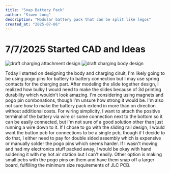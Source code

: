 ```yaml
---
title: "Snap Battery Pack"
author: "Siwen Long"
description: "Modular battery pack that can be split like legos"
created_at: "2025-07-06"
---
```




# 7/7/2025 Started CAD and Ideas
![draft charging attachment design](https://hc-cdn.hel1.your-objectstorage.com/s/v3/d4ff10de8d39f0e77b8c2f7da87a638c0239bd92_batterycharging_draft.png)
![draft charging body design](https://hc-cdn.hel1.your-objectstorage.com/s/v3/3ec57546484d94e42ae56d37d6d4be0b57043e0c_image.png)

Today I started on designing the body and charging ciruit, I'm likely going to be using pogo pins for battery to battery connection but I may use spring contacts for the charging part. After modeling the slide together design, I realized how bulky I would need to make the slides because of 3d printing durability which wouldn't look amazing. I'm considering using magnets and pogo pin combonations, though I'm unsure how strong it would be. I'm also not sure how to make the battery pack extend in more than on direction without additional costs. For wiring simplicity, I want to attach the positive terminal of the battery via wire or some connection next to the bottom so it can be easily connected, but I'm not sure of a good solution other than just running a wire down to it. If I chose to go with the sliding rail design, I would want the button pcb for connections to be a single pcb, though if I decide to do that, I either need to pay for double sided assembly which is expensive or manually solder the pogo pins which seems harder. If I wasn't moving and had my electronics stuff packed away, I would be okay with hand soldering it with my hot air station but I can't easily. Other option is making small pcbs with the pogo pins on them and have them snap off a larger board, fulfilling the minimum size requirements of JLC PCB.
